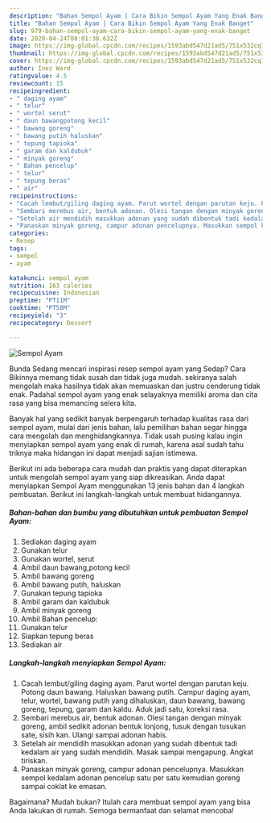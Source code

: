 ```yaml
---
description: "Bahan Sempol Ayam | Cara Bikin Sempol Ayam Yang Enak Banget"
title: "Bahan Sempol Ayam | Cara Bikin Sempol Ayam Yang Enak Banget"
slug: 979-bahan-sempol-ayam-cara-bikin-sempol-ayam-yang-enak-banget
date: 2020-04-24T08:01:38.632Z
image: https://img-global.cpcdn.com/recipes/1593abd547d21ad5/751x532cq70/sempol-ayam-foto-resep-utama.jpg
thumbnail: https://img-global.cpcdn.com/recipes/1593abd547d21ad5/751x532cq70/sempol-ayam-foto-resep-utama.jpg
cover: https://img-global.cpcdn.com/recipes/1593abd547d21ad5/751x532cq70/sempol-ayam-foto-resep-utama.jpg
author: Inez Ward
ratingvalue: 4.5
reviewcount: 15
recipeingredient:
- " daging ayam"
- " telur"
- " wortel serut"
- " daun bawangpotong kecil"
- " bawang goreng"
- " bawang putih haluskan"
- " tepung tapioka"
- " garam dan kaldubuk"
- " minyak goreng"
- " Bahan pencelup"
- " telur"
- " tepung beras"
- " air"
recipeinstructions:
- "Cacah lembut/giling daging ayam. Parut wortel dengan parutan keju. Potong daun bawang. Haluskan bawang putih. Campur daging ayam, telur, wortel, bawang putih yang dihaluskan, daun bawang, bawang goreng, tepung, garam dan kaldu. Aduk jadi satu, koreksi rasa."
- "Sembari merebus air, bentuk adonan. Olesi tangan dengan minyak goreng, ambil sedikit adonan bentuk lonjong, tusuk dengan tusukan sate, sisih kan. Ulangi sampai adonan habis."
- "Setelah air mendidih masukkan adonan yang sudah dibentuk tadi kedalam air yang sudah mendidih. Masak sampai mengapung. Angkat tiriskan."
- "Panaskan minyak goreng, campur adonan pencelupnya. Masukkan sempol kedalam adonan pencelup satu per satu kemudian goreng sampai coklat ke emasan."
categories:
- Resep
tags:
- sempol
- ayam

katakunci: sempol ayam 
nutrition: 163 calories
recipecuisine: Indonesian
preptime: "PT11M"
cooktime: "PT58M"
recipeyield: "3"
recipecategory: Dessert

---
```



![Sempol Ayam](https://img-global.cpcdn.com/recipes/1593abd547d21ad5/751x532cq70/sempol-ayam-foto-resep-utama.jpg)

Bunda Sedang mencari inspirasi resep sempol ayam yang Sedap? Cara Bikinnya memang tidak susah dan tidak juga mudah. sekiranya salah mengolah maka hasilnya tidak akan memuaskan dan justru cenderung tidak enak. Padahal sempol ayam yang enak selayaknya memiliki aroma dan cita rasa yang bisa memancing selera kita.



Banyak hal yang sedikit banyak berpengaruh terhadap kualitas rasa dari sempol ayam, mulai dari jenis bahan, lalu pemilihan bahan segar hingga cara mengolah dan menghidangkannya. Tidak usah pusing kalau ingin menyiapkan sempol ayam yang enak di rumah, karena asal sudah tahu triknya maka hidangan ini dapat menjadi sajian istimewa.


Berikut ini ada beberapa cara mudah dan praktis yang dapat diterapkan untuk mengolah sempol ayam yang siap dikreasikan. Anda dapat menyiapkan Sempol Ayam menggunakan 13 jenis bahan dan 4 langkah pembuatan. Berikut ini langkah-langkah untuk membuat hidangannya.

<!--inarticleads1-->

##### Bahan-bahan dan bumbu yang dibutuhkan untuk pembuatan Sempol Ayam:

1. Sediakan  daging ayam
1. Gunakan  telur
1. Gunakan  wortel, serut
1. Ambil  daun bawang,potong kecil
1. Ambil  bawang goreng
1. Ambil  bawang putih, haluskan
1. Gunakan  tepung tapioka
1. Ambil  garam dan kaldubuk
1. Ambil  minyak goreng
1. Ambil  Bahan pencelup:
1. Gunakan  telur
1. Siapkan  tepung beras
1. Sediakan  air




<!--inarticleads2-->

##### Langkah-langkah menyiapkan Sempol Ayam:

1. Cacah lembut/giling daging ayam. Parut wortel dengan parutan keju. Potong daun bawang. Haluskan bawang putih. Campur daging ayam, telur, wortel, bawang putih yang dihaluskan, daun bawang, bawang goreng, tepung, garam dan kaldu. Aduk jadi satu, koreksi rasa.
1. Sembari merebus air, bentuk adonan. Olesi tangan dengan minyak goreng, ambil sedikit adonan bentuk lonjong, tusuk dengan tusukan sate, sisih kan. Ulangi sampai adonan habis.
1. Setelah air mendidih masukkan adonan yang sudah dibentuk tadi kedalam air yang sudah mendidih. Masak sampai mengapung. Angkat tiriskan.
1. Panaskan minyak goreng, campur adonan pencelupnya. Masukkan sempol kedalam adonan pencelup satu per satu kemudian goreng sampai coklat ke emasan.




Bagaimana? Mudah bukan? Itulah cara membuat sempol ayam yang bisa Anda lakukan di rumah. Semoga bermanfaat dan selamat mencoba!
